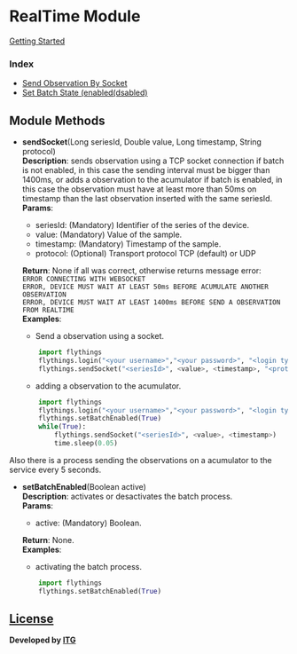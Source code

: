 # RealTime Module 
[Getting Started](https://github.com/flythings/python)

### Index
* [Send Observation By Socket](#send_socket)
* [Set Batch State (enabled(dsabled)](#set_batch)

## Module Methods 

- <a name="send_socket"></a>**sendSocket**(Long seriesId, Double value, Long timestamp, String protocol)  
    **Description**: sends observation using a TCP socket connection if batch is not enabled, in this case the sending interval must be bigger than 1400ms, or adds a observation to the acumulator if batch is enabled,
     in this case the observation must have at least more than 50ms on timestamp than the last observation inserted with the same seriesId.    
    **Params**:  
    - seriesId: (Mandatory) Identifier of the series of the device.  
    - value: (Mandatory)  Value of the sample.  
    - timestamp:  (Mandatory) Timestamp of the sample.  
    - protocol: (Optional) Transport protocol TCP (default) or UDP  
    
    **Return**: None if all was correct, otherwise returns message error:  
    ```ERROR CONNECTING WITH WEBSOCKET```  
    ```ERROR, DEVICE MUST WAIT AT LEAST 50ms BEFORE ACUMULATE ANOTHER OBSERVATION```  
    ```ERROR, DEVICE MUST WAIT AT LEAST 1400ms BEFORE SEND A OBSERVATION FROM REALTIME```  
    **Examples**:    
    * Send a observation using a socket.    
    ```PYTHON
        import flythings
        flythings.login("<your username>","<your password>", "<login type>")
        flythings.sendSocket("<seriesId>", <value>, <timestamp>, "<protocol>")
    ```
    * adding a observation to the acumulator.    
    ```PYTHON
        import flythings
        flythings.login("<your username>","<your password>", "<login type>")
        flythings.setBatchEnabled(True)
        while(True):
            flythings.sendSocket("<seriesId>", <value>, <timestamp>)
            time.sleep(0.05)
    ```

Also there is a process sending the observations on a acumulator to the service every 5 seconds.      
    
- <a name="set_batch"></a>**setBatchEnabled**(Boolean active)  
    **Description**: activates or desactivates the batch process.  
    **Params**:  
    - active: (Mandatory) Boolean.  
    
    **Return**: None.  
    **Examples**:    
    * activating the batch process.    
    ```PYTHON
        import flythings
        flythings.setBatchEnabled(True)
    ```    
## [License](LICENSE)
**Developed by [ITG](http://www.itg.es)**
